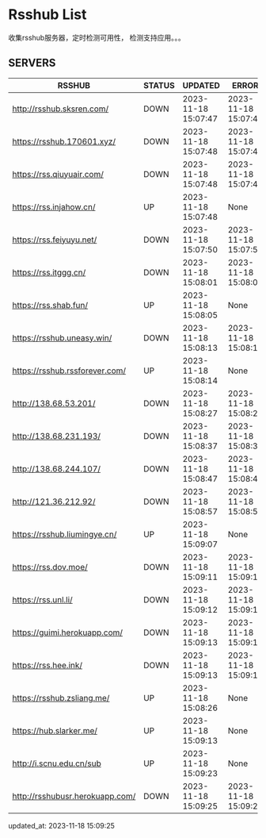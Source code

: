 # Rsshub List

收集rsshub服务器，定时检测可用性， 检测支持应用。。。


## SERVERS

|  RSSHUB   | STATUS  | UPDATED  | ERROR  | TWITTER |  
|  ----  | ----  | ----  | ----  | ---- |  
| http://rsshub.sksren.com/ | DOWN | 2023-11-18 15:07:47 | 2023-11-18 15:07:47 |  
| https://rsshub.170601.xyz/ | DOWN | 2023-11-18 15:07:48 | 2023-11-18 15:07:48 |  
| https://rss.qiuyuair.com/ | DOWN | 2023-11-18 15:07:48 | 2023-11-18 15:07:48 |  
| https://rss.injahow.cn/ | UP | 2023-11-18 15:07:48 | None ||  
| https://rss.feiyuyu.net/ | DOWN | 2023-11-18 15:07:50 | 2023-11-18 15:07:50 |  
| https://rss.itggg.cn/ | DOWN | 2023-11-18 15:08:01 | 2023-11-18 15:08:01 |  
| https://rss.shab.fun/ | UP | 2023-11-18 15:08:05 | None ||  
| https://rsshub.uneasy.win/ | DOWN | 2023-11-18 15:08:13 | 2023-11-18 15:08:13 |  
| https://rsshub.rssforever.com/ | UP | 2023-11-18 15:08:14 | None ||  
| http://138.68.53.201/ | DOWN | 2023-11-18 15:08:27 | 2023-11-18 15:08:27 |  
| http://138.68.231.193/ | DOWN | 2023-11-18 15:08:37 | 2023-11-18 15:08:37 |  
| http://138.68.244.107/ | DOWN | 2023-11-18 15:08:47 | 2023-11-18 15:08:47 |  
| http://121.36.212.92/ | DOWN | 2023-11-18 15:08:57 | 2023-11-18 15:08:57 |  
| https://rsshub.liumingye.cn/ | UP | 2023-11-18 15:09:07 | None ||  
| https://rss.dov.moe/ | DOWN | 2023-11-18 15:09:11 | 2023-11-18 15:09:11 |  
| https://rss.unl.li/ | DOWN | 2023-11-18 15:09:12 | 2023-11-18 15:09:12 |  
| https://guimi.herokuapp.com/ | DOWN | 2023-11-18 15:09:13 | 2023-11-18 15:09:13 |  
| https://rss.hee.ink/ | DOWN | 2023-11-18 15:09:13 | 2023-11-18 15:09:13 |  
| https://rsshub.zsliang.me/ | UP | 2023-11-18 15:08:26 | None |OK|  
| https://hub.slarker.me/ | UP | 2023-11-18 15:09:13 | None ||  
| http://i.scnu.edu.cn/sub | UP | 2023-11-18 15:09:23 | None ||  
| http://rsshubusr.herokuapp.com/ | DOWN | 2023-11-18 15:09:25 | 2023-11-18 15:09:25 |  
  

updated_at: 2023-11-18 15:09:25  
